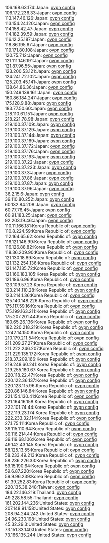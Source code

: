 106.168.63.174:Japan: [ovpn config](vpn/106_168_63_174.ovpn)  
106.172.236.33:Japan: [ovpn config](vpn/106_172_236_33.ovpn)  
113.147.46.126:Japan: [ovpn config](vpn/113_147_46_126.ovpn)  
113.154.24.120:Japan: [ovpn config](vpn/113_154_24_120.ovpn)  
114.158.42.47:Japan: [ovpn config](vpn/114_158_42_47.ovpn)  
114.182.39.59:Japan: [ovpn config](vpn/114_182_39_59.ovpn)  
116.12.25.187:Japan: [ovpn config](vpn/116_12_25_187.ovpn)  
118.86.195.67:Japan: [ovpn config](vpn/118_86_195_67.ovpn)  
119.171.80.108:Japan: [ovpn config](vpn/119_171_80_108.ovpn)  
120.75.7.12:Japan: [ovpn config](vpn/120_75_7_12.ovpn)  
121.111.146.191:Japan: [ovpn config](vpn/121_111_146_191.ovpn)  
121.87.96.55:Japan: [ovpn config](vpn/121_87_96_55.ovpn)  
123.200.53.121:Japan: [ovpn config](vpn/123_200_53_121.ovpn)  
124.241.72.102:Japan: [ovpn config](vpn/124_241_72_102.ovpn)  
125.203.45.141:Japan: [ovpn config](vpn/125_203_45_141.ovpn)  
138.64.86.36:Japan: [ovpn config](vpn/138_64_86_36.ovpn)  
150.249.139.161:Japan: [ovpn config](vpn/150_249_139_161.ovpn)  
160.86.184.247:Japan: [ovpn config](vpn/160_86_184_247.ovpn)  
175.128.9.88:Japan: [ovpn config](vpn/175_128_9_88.ovpn)  
183.77.50.60:Japan: [ovpn config](vpn/183_77_50_60.ovpn)  
218.110.61.151:Japan: [ovpn config](vpn/218_110_61_151.ovpn)  
218.221.78.98:Japan: [ovpn config](vpn/218_221_78_98.ovpn)  
219.100.37.109:Japan: [ovpn config](vpn/219_100_37_109.ovpn)  
219.100.37.129:Japan: [ovpn config](vpn/219_100_37_129.ovpn)  
219.100.37.144:Japan: [ovpn config](vpn/219_100_37_144.ovpn)  
219.100.37.169:Japan: [ovpn config](vpn/219_100_37_169.ovpn)  
219.100.37.172:Japan: [ovpn config](vpn/219_100_37_172.ovpn)  
219.100.37.176:Japan: [ovpn config](vpn/219_100_37_176.ovpn)  
219.100.37.193:Japan: [ovpn config](vpn/219_100_37_193.ovpn)  
219.100.37.22:Japan: [ovpn config](vpn/219_100_37_22.ovpn)  
219.100.37.223:Japan: [ovpn config](vpn/219_100_37_223.ovpn)  
219.100.37.3:Japan: [ovpn config](vpn/219_100_37_3.ovpn)  
219.100.37.86:Japan: [ovpn config](vpn/219_100_37_86.ovpn)  
219.100.37.87:Japan: [ovpn config](vpn/219_100_37_87.ovpn)  
219.100.37.96:Japan: [ovpn config](vpn/219_100_37_96.ovpn)  
36.2.15.6:Japan: [ovpn config](vpn/36_2_15_6.ovpn)  
39.110.80.252:Japan: [ovpn config](vpn/39_110_80_252.ovpn)  
60.132.84.208:Japan: [ovpn config](vpn/60_132_84_208.ovpn)  
60.77.76.45:Japan: [ovpn config](vpn/60_77_76_45.ovpn)  
60.91.183.25:Japan: [ovpn config](vpn/60_91_183_25.ovpn)  
92.203.19.46:Japan: [ovpn config](vpn/92_203_19_46.ovpn)  
110.11.166.181:Korea Republic of: [ovpn config](vpn/110_11_166_181.ovpn)  
110.8.224.59:Korea Republic of: [ovpn config](vpn/110_8_224_59.ovpn)  
112.164.65.62:Korea Republic of: [ovpn config](vpn/112_164_65_62.ovpn)  
116.121.146.99:Korea Republic of: [ovpn config](vpn/116_121_146_99.ovpn)  
116.126.88.82:Korea Republic of: [ovpn config](vpn/116_126_88_82.ovpn)  
118.36.209.90:Korea Republic of: [ovpn config](vpn/118_36_209_90.ovpn)  
121.130.18.89:Korea Republic of: [ovpn config](vpn/121_130_18_89.ovpn)  
121.132.254.136:Korea Republic of: [ovpn config](vpn/121_132_254_136.ovpn)  
121.147.135.72:Korea Republic of: [ovpn config](vpn/121_147_135_72.ovpn)  
121.160.183.105:Korea Republic of: [ovpn config](vpn/121_160_183_105.ovpn)  
121.186.6.96:Korea Republic of: [ovpn config](vpn/121_186_6_96.ovpn)  
123.109.57.23:Korea Republic of: [ovpn config](vpn/123_109_57_23.ovpn)  
123.214.110.28:Korea Republic of: [ovpn config](vpn/123_214_110_28.ovpn)  
123.214.1.36:Korea Republic of: [ovpn config](vpn/123_214_1_36.ovpn)  
125.140.148.226:Korea Republic of: [ovpn config](vpn/125_140_148_226.ovpn)  
175.117.59.16:Korea Republic of: [ovpn config](vpn/175_117_59_16.ovpn)  
175.199.163.211:Korea Republic of: [ovpn config](vpn/175_199_163_211.ovpn)  
175.207.201.44:Korea Republic of: [ovpn config](vpn/175_207_201_44.ovpn)  
180.65.26.136:Korea Republic of: [ovpn config](vpn/180_65_26_136.ovpn)  
182.220.218.219:Korea Republic of: [ovpn config](vpn/182_220_218_219.ovpn)  
1.242.14.150:Korea Republic of: [ovpn config](vpn/1_242_14_150.ovpn)  
210.179.211.54:Korea Republic of: [ovpn config](vpn/210_179_211_54.ovpn)  
211.209.27.27:Korea Republic of: [ovpn config](vpn/211_209_27_27.ovpn)  
211.222.246.207:Korea Republic of: [ovpn config](vpn/211_222_246_207.ovpn)  
211.229.135.172:Korea Republic of: [ovpn config](vpn/211_229_135_172.ovpn)  
218.37.209.166:Korea Republic of: [ovpn config](vpn/218_37_209_166.ovpn)  
219.248.60.241:Korea Republic of: [ovpn config](vpn/219_248_60_241.ovpn)  
219.255.180.67:Korea Republic of: [ovpn config](vpn/219_255_180_67.ovpn)  
220.118.22.47:Korea Republic of: [ovpn config](vpn/220_118_22_47.ovpn)  
220.122.36.137:Korea Republic of: [ovpn config](vpn/220_122_36_137.ovpn)  
220.123.115.96:Korea Republic of: [ovpn config](vpn/220_123_115_96.ovpn)  
220.86.146.84:Korea Republic of: [ovpn config](vpn/220_86_146_84.ovpn)  
221.154.130.41:Korea Republic of: [ovpn config](vpn/221_154_130_41.ovpn)  
221.164.16.158:Korea Republic of: [ovpn config](vpn/221_164_16_158.ovpn)  
222.101.74.44:Korea Republic of: [ovpn config](vpn/222_101_74_44.ovpn)  
222.119.23.174:Korea Republic of: [ovpn config](vpn/222_119_23_174.ovpn)  
222.233.32.114:Korea Republic of: [ovpn config](vpn/222_233_32_114.ovpn)  
27.1.75.111:Korea Republic of: [ovpn config](vpn/27_1_75_111.ovpn)  
39.115.110.64:Korea Republic of: [ovpn config](vpn/39_115_110_64.ovpn)  
39.116.214.44:Korea Republic of: [ovpn config](vpn/39_116_214_44.ovpn)  
39.119.68.106:Korea Republic of: [ovpn config](vpn/39_119_68_106.ovpn)  
49.142.43.145:Korea Republic of: [ovpn config](vpn/49_142_43_145.ovpn)  
58.125.13.55:Korea Republic of: [ovpn config](vpn/58_125_13_55.ovpn)  
58.233.49.213:Korea Republic of: [ovpn config](vpn/58_233_49_213.ovpn)  
58.236.226.33:Korea Republic of: [ovpn config](vpn/58_236_226_33.ovpn)  
59.15.190.64:Korea Republic of: [ovpn config](vpn/59_15_190_64.ovpn)  
59.6.87.220:Korea Republic of: [ovpn config](vpn/59_6_87_220.ovpn)  
59.9.96.239:Korea Republic of: [ovpn config](vpn/59_9_96_239.ovpn)  
61.39.252.83:Korea Republic of: [ovpn config](vpn/61_39_252_83.ovpn)  
220.135.38.248:Taiwan: [ovpn config](vpn/220_135_38_248.ovpn)  
184.22.146.219:Thailand: [ovpn config](vpn/184_22_146_219.ovpn)  
49.228.58.55:Thailand: [ovpn config](vpn/49_228_58_55.ovpn)  
161.202.144.236:United States: [ovpn config](vpn/161_202_144_236.ovpn)  
207.148.91.158:United States: [ovpn config](vpn/207_148_91_158.ovpn)  
208.94.244.242:United States: [ovpn config](vpn/208_94_244_242.ovpn)  
24.96.230.198:United States: [ovpn config](vpn/24_96_230_198.ovpn)  
45.32.29.3:United States: [ovpn config](vpn/45_32_29_3.ovpn)  
73.151.33.140:United States: [ovpn config](vpn/73_151_33_140.ovpn)  
73.166.135.244:United States: [ovpn config](vpn/73_166_135_244.ovpn)  
